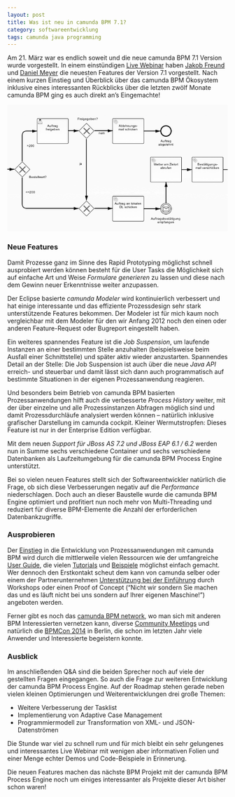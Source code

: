 ```yaml
---
layout: post
title: Was ist neu in camunda BPM 7.1?
category: softwareentwicklung
tags: camunda java programming
---
```


Am 21. März war es endlich soweit und die neue camunda BPM 7.1 Version wurde vorgestellt. In einem einstündigen [Live Webinar](http://www.bpm-guide.de/2014/02/28/camunda-bpm-7-1-live-webinar/) haben [Jakob Freund](https://twitter.com/jakobfreund) und [Daniel Meyer](https://twitter.com/meyerdan) die neuesten Features der Version 7.1 vorgestellt. Nach einem kurzen Einstieg und Überblick über das camunda BPM Ökosystem inklusive eines interessanten Rückblicks über die letzten zwölf Monate camunda BPM ging es auch direkt an’s Eingemachte!

![BPMN 2.0 Model](/images/2014-03-29/pizza.png)

### Neue Features

Damit Prozesse ganz im Sinne des Rapid Prototyping möglichst schnell ausprobiert werden können besteht für die User Tasks die Möglichkeit sich auf einfache Art und Weise *Formulare generieren* zu lassen und diese nach dem Gewinn neuer Erkenntnisse weiter anzupassen.

Der Eclipse basierte *camunda Modeler* wird kontinuierlich verbessert und hat einige interessante und das effiziente Prozessdesign sehr stark unterstützende Features bekommen. Der Modeler ist für mich kaum noch vergleichbar mit dem Modeler für den wir Anfang 2012 noch den einen oder anderen Feature-Request oder Bugreport eingestellt haben.

Ein weiteres spannendes Feature ist die *Job Suspension*, um laufende Instanzen an einer bestimmten Stelle anzuhalten (beispielsweise beim Ausfall einer Schnittstelle) und später aktiv wieder anzustarten. Spannendes Detail an der Stelle: Die Job Suspension ist auch über die neue *Java API* erreich- und steuerbar und damit lässt sich dann auch programmatisch auf bestimmte Situationen in der eigenen Prozessanwendung reagieren.

Und besonders beim Betrieb von camunda BPM basierten Prozessanwendungen hilft auch die verbesserte *Process History* weiter, mit der über einzelne und alle Prozessinstanzen Abfragen möglich sind und damit Prozessdurchläufe analysiert werden können – natürlich inklusive grafischer Darstellung im camunda cockpit. Kleiner Wermutstropfen: Dieses Feature ist nur in der Enterprise Edition verfügbar.

Mit dem neuen *Support für JBoss AS 7.2 und JBoss EAP 6.1 / 6.2* werden nun in Summe sechs verschiedene Container und sechs verschiedene Datenbanken als Laufzeitumgebung für die camunda BPM Process Engine unterstützt.

Bei so vielen neuen Features stellt sich der Softwareentwickler natürlich die Frage, ob sich diese Verbesserungen negativ auf die *Performance* niederschlagen. Doch auch an dieser Baustelle wurde die camunda BPM Engine optimiert und profitiert nun noch mehr von Multi-Threading und reduziert für diverse BPM-Elemente die Anzahl der erforderlichen Datenbankzugriffe.

### Ausprobieren

Der [Einstieg](http://camunda.org/get-started/) in die Entwicklung von Prozessanwendungen mit camunda BPM wird durch die mittlerweile vielen Ressourcen wie der umfangreiche [User Guide](http://docs.camunda.org/latest/guides/user-guide/), die vielen [Tutorials](http://camunda.org/bpmn/tutorial.html) und [Beispiele](http://docs.camunda.org/latest/real-life/examples/) möglichst einfach gemacht. Wer dennoch den Erstkontakt scheut dem kann von camunda selber oder einem der Partnerunternehmen [Unterstützung bei der Einführung](http://camunda.org/support.html) durch Workshops oder einen Proof of Concept (“Nicht wir sondern Sie machen das und es läuft nicht bei uns sondern auf Ihrer eigenen Maschine!”) angeboten werden.

Ferner gibt es noch das [camunda BPM network](http://network.camunda.org/), wo man sich mit anderen BPM Interessierten vernetzen kann, diverse [Community Meetings](http://network.camunda.org/meetings) und natürlich die [BPMCon 2014](http://www.bpmcon.de/) in Berlin, die schon im letzten Jahr viele Anwender und Interessierte begeistern konnte.

### Ausblick

Im anschließenden Q&A sind die beiden Sprecher noch auf viele der gestellten Fragen eingegangen. So auch die Frage zur weiteren Entwicklung der camunda BPM Process Engine. Auf der Roadmap stehen gerade neben vielen kleinen Optimierungen und Weiterentwicklungen drei große Themen:

* Weitere Verbesserung der Tasklist
* Implementierung von Adaptive Case Management
* Programmiermodell zur Transformation von XML- und JSON-Datenströmen

Die Stunde war viel zu schnell rum und für mich bleibt ein sehr gelungenes und interessantes Live Webinar mit wenigen aber informativen Folien und einer Menge echter Demos und Code-Beispiele in Erinnerung.

Die neuen Features machen das nächste BPM Projekt mit der camunda BPM Process Engine noch um einiges interessanter als Projekte dieser Art bisher schon waren!
